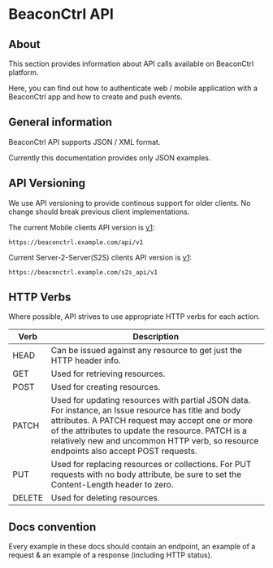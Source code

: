 # BeaconCtrl API
## About

This section provides information about API calls available on BeaconCtrl platform.

Here, you can find out how to authenticate web / mobile application with a BeaconCtrl app
and how to create and push events.

## General information

BeaconCtrl API supports JSON / XML format.

Currently this documentation provides only JSON examples.

## API Versioning

We use API versioning to provide continous support for older clients. No change
should break previous client implementations.

The current Mobile clients API version is [v1](../api_docs_v1/README.md):
```
https://beaconctrl.example.com/api/v1
```

Current Server-2-Server(S2S) clients API version is [v1](../s2s_api_docs_v1/README.md):
```
https://beaconctrl.example.com/s2s_api/v1
```

## HTTP Verbs

Where possible, API strives to use appropriate HTTP verbs for each action.

| Verb	 | Description |
| ----   | ----------- |
| HEAD	 | Can be issued against any resource to get just the HTTP header info. |
| GET	   | Used for retrieving resources. |
| POST	 | Used for creating resources. |
| PATCH	 | Used for updating resources with partial JSON data. For instance, an Issue resource has title and body attributes. A PATCH request may accept one or more of the attributes to update the resource. PATCH is a relatively new and uncommon HTTP verb, so resource endpoints also accept POST requests. |
| PUT	   | Used for replacing resources or collections. For PUT requests with no body attribute, be sure to set the Content-Length header to zero. |
| DELETE|	Used for deleting resources. |


## Docs convention

Every example in these docs should contain an endpoint, an example of a request & an example of a response (including HTTP status).
